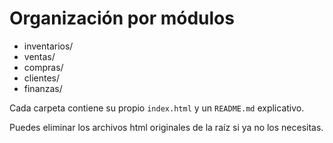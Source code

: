 # Organización por módulos

- inventarios/
- ventas/
- compras/
- clientes/
- finanzas/

Cada carpeta contiene su propio `index.html` y un `README.md` explicativo.

Puedes eliminar los archivos html originales de la raíz si ya no los necesitas.
